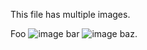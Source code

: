 <!-- >>>>>> BEGIN GENERATED FILE (resolve): SOURCE C:/Users/Burdette/Documents/GitHub/markdown_helper/test/resolve/templates/multiple_images.md -->
This file has multiple images.

<!-- >>>>>> BEGIN RESOLVED IMAGES: INPUT-LINE 'Foo ![image](images/html.png) bar ![image](images/include.png) baz.
' -->
Foo <img src="https://raw.githubusercontent.com/BurdetteLamar/markdown_helper/master/images/html.png" alt="image"> bar <img src="https://raw.githubusercontent.com/BurdetteLamar/markdown_helper/master/images/include.png" alt="image"> baz.
<!-- <<<<<< END RESOLVED IMAGES: INPUT-LINE 'Foo ![image](images/html.png) bar ![image](images/include.png) baz.
' -->
<!-- <<<<<< END GENERATED FILE (resolve): SOURCE C:/Users/Burdette/Documents/GitHub/markdown_helper/test/resolve/templates/multiple_images.md -->
